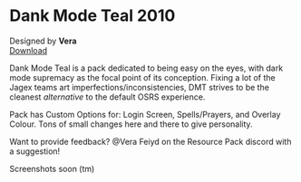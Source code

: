 # Dank Mode Teal 2010
Designed by **Vera** <br/>
[Download](https://github.com/melkypie/resource-packs/archive/dank-mode-teal.zip)

Dank Mode Teal is a pack dedicated to being easy on the eyes, with dark mode supremacy as the focal point of its conception. Fixing a lot of the Jagex teams art imperfections/inconsistencies, DMT strives to be the cleanest *alternative* to the default OSRS experience.

Pack has Custom Options for: Login Screen, Spells/Prayers, and Overlay Colour. Tons of small changes here and there to give personality.

Want to provide feedback? @Vera Feiyd on the Resource Pack discord with a suggestion!

Screenshots soon (tm)